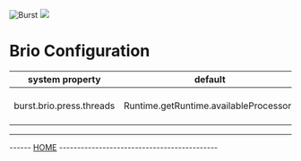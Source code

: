 ![Burst](../../../../../../../..//../doc/burst_small.png "")
![](../../../../../../../../doc/brio_small.png "")

# Brio Configuration

|  system property |  default |  description |
|---|---|---|
|  burst.brio.press.threads |  Runtime.getRuntime.availableProcessors |  press worker threads  |
---
------ [HOME](../../../../../../../../../readme.md) -------------------------------------------- 
